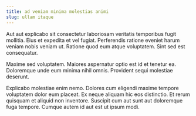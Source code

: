 ```yaml
---
title: ad veniam minima molestias animi
slug: ullam itaque
---
```


Aut aut explicabo sit consectetur laboriosam veritatis temporibus fugit mollitia. Eius et expedita et vel fugiat. Perferendis ratione eveniet harum veniam nobis veniam ut. Ratione quod eum atque voluptatem. Sint sed est consequatur.

Maxime sed voluptatem. Maiores aspernatur optio est id et tenetur ea. Doloremque unde eum minima nihil omnis. Provident sequi molestiae deserunt.

Explicabo molestiae enim nemo. Dolores cum eligendi maxime tempore voluptatem dolor eum placeat. Ex neque aliquam hic eos distinctio. Et rerum quisquam et aliquid non inventore. Suscipit cum aut sunt aut doloremque fuga tempore. Cumque autem id aut est ut ipsum modi.
